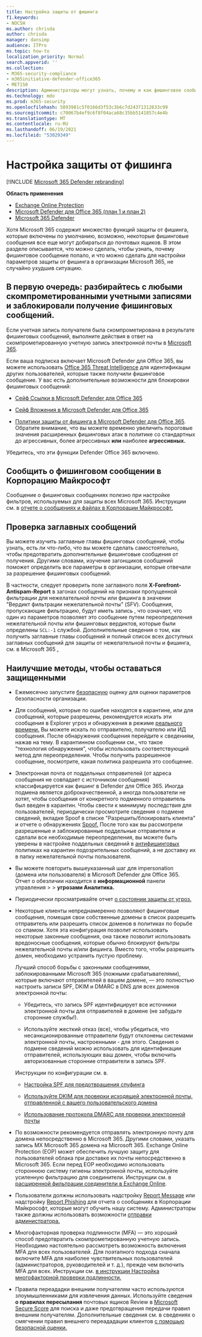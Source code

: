 ```yaml
---
title: Настройка защиты от фишинга
f1.keywords:
- NOCSH
ms.author: chrisda
author: chrisda
manager: dansimp
audience: ITPro
ms.topic: how-to
localization_priority: Normal
search.appverid: ''
ms.collection:
- M365-security-compliance
- m365initiative-defender-office365
- MET150
description: Администраторы могут узнать, почему и как фишинговое сообщение удалось пройти в Microsoft 365 и что нужно сделать, чтобы предотвратить больше фишинговых сообщений в будущем.
ms.technology: mdo
ms.prod: m365-security
ms.openlocfilehash: 5093981c5f0166d3f53c3b6c7d24371312633c99
ms.sourcegitcommit: c70067b4ef9c6f8f04aca68c35bb5141857c4e4b
ms.translationtype: MT
ms.contentlocale: ru-RU
ms.lasthandoff: 06/19/2021
ms.locfileid: "53029349"
---
```

# <a name="tune-anti-phishing-protection"></a>Настройка защиты от фишинга

[!INCLUDE [Microsoft 365 Defender rebranding](../includes/microsoft-defender-for-office.md)]

**Область применения**
- [Exchange Online Protection](exchange-online-protection-overview.md)
- [Microsoft Defender для Office 365 (план 1 и план 2)](defender-for-office-365.md)
- [Microsoft 365 Defender](../defender/microsoft-365-defender.md)

Хотя Microsoft 365 содержит множество функций защиты от фишинга, которые включены по умолчанию, возможно, некоторые фишинговые сообщения все еще могут добираться до почтовых ящиков. В этом разделе описывается, что можно сделать, чтобы узнать, почему фишинговое сообщение попало, и что можно сделать для настройки параметров защиты от фишинга в организации Microsoft 365, не случайно ухудшив ситуацию.

## <a name="first-things-first-deal-with-any-compromised-accounts-and-make-sure-you-block-any-more-phishing-messages-from-getting-through"></a>В первую очередь: разбирайтесь с любыми скомпрометированными учетными записями и заблокировали получение фишинговых сообщений.

Если учетная запись получателя была скомпрометирована в результате фишинговых сообщений, выполните действия в ответ на скомпрометированную учетную запись электронной почты в [Microsoft 365](responding-to-a-compromised-email-account.md).

Если ваша подписка включает Microsoft Defender для Office 365, вы можете использовать [Office 365 Threat Intelligence](office-365-ti.md) для идентификации других пользователей, которые также получили фишинговое сообщение. У вас есть дополнительные возможности для блокировки фишинговых сообщений:

- [Сейф Ссылки в Microsoft Defender для Office 365](set-up-safe-links-policies.md)

- [Сейф Вложения в Microsoft Defender для Office 365](set-up-safe-attachments-policies.md)

- [Политики защиты от фишинга в Microsoft Defender для Office 365](configure-mdo-anti-phishing-policies.md). Обратите внимание, что вы  можете временно увеличить пороговые  значения расширенных фишинговых атак в политике со стандартных до агрессивных, более агрессивных **или** наиболее **агрессивных.**

Убедитесь, что эти функции Defender Office 365 включено.

## <a name="report-the-phishing-message-to-microsoft"></a>Сообщить о фишинговом сообщении в Корпорацию Майкрософт

Сообщение о фишинговых сообщениях полезно при настройке фильтров, используемых для защиты всех Microsoft 365. Инструкции см. в [отчете о сообщениях и файлах в Корпорации Майкрософт.](report-junk-email-messages-to-microsoft.md)

## <a name="inspect-the-message-headers"></a>Проверка заглавных сообщений

Вы можете изучить заглавные главы фишинговых сообщений, чтобы узнать, есть ли что-либо, что вы можете сделать самостоятельно, чтобы предотвратить дополнительные фишинговые сообщения от получения. Другими словами, изучение загонщиков сообщений поможет определить все параметры в организации, которые отвечали за разрешение фишинговых сообщений.

В частности, следует проверить поле заглавного поля **X-Forefront-Antispam-Report** в загонах сообщений на признаки пропущенной фильтрации для нежелательной почты или фишинга в значении "Вердикт фильтрации нежелательной почты" (SFV). Сообщения, пропускающие фильтрацию, будут иметь запись , что означает, что один из параметров позволяет это сообщение путем переопределения нежелательной почты или фишинговых вердиктов, которые были определены `SCL:-1` службой. Дополнительные сведения о том, как получить заглавные главы сообщений и полный список всех доступных заглавных сообщений для защиты от нежелательной почты и фишинга, см. в Microsoft 365 [.](anti-spam-message-headers.md)

## <a name="best-practices-to-stay-protected"></a>Наилучшие методы, чтобы оставаться защищенными

- Ежемесячно запустите [безопасную](../defender/microsoft-secure-score.md) оценку для оценки параметров безопасности организации.

- Для сообщений, которые по ошибке находятся в карантине, или для сообщений, которые разрешены, рекомендуется искать эти сообщения в Explorer угроз и обнаружения в режиме [реального времени.](threat-explorer.md) Вы можете искать по отправителю, получателю или ИД сообщения. После обнаружения сообщения перейдите к сведениям, нажав на тему. В карантинном сообщении см., что такое "технология обнаружения", чтобы использовать соответствующий метод для переопределения. Чтобы получить разрешенное сообщение, посмотрите, какая политика разрешила это сообщение.

- Электронная почта от поддельных отправителей (от адреса сообщения не совпадает с источником сообщения) классифицируется как фишинг в Defender для Office 365. Иногда подмена является доброкачественной, а иногда пользователи не хотят, чтобы сообщения от конкретного подменного отправитель был введен в карантин. Чтобы свести к минимуму последствия для пользователей, периодически просмотрите сведения [](tenant-allow-block-list.md)о подмене сведений, [](learn-about-spoof-intelligence.md)вкладке Spoof в списке "Разрешить/блокировать клиента" и отчете о обнаружениях [Spoof.](view-email-security-reports.md#spoof-detections-report)  После того как вы рассмотрели разрешенные и заблокированные поддельные отправители и сделали все необходимые переопределения, вы  можете быть уверены в настройке поддельных сведений в [антифишинговых](set-up-anti-phishing-policies.md#spoof-settings) политиках на карантин подозрительных сообщений, а не доставку их в папку нежелательной почты пользователя.

- Вы можете повторить вышеуказанный шаг для impersonation (домена или пользователя) в Microsoft Defender для Office 365. Отчет о обезличии находится в **информационной** панели управления \>  \> **угрозами Аналитика.**

- Периодически просматривайте отчет [о состоянии защиты от угроз.](view-reports-for-mdo.md#threat-protection-status-report)

- Некоторые клиенты непреднамеренно позволяют фишинговые сообщения, помещая свои собственные домены в список разрешить отправитель или разрешить список доменов в политиках по борьбе со спамом. Хотя эта конфигурация позволит использовать некоторые законные сообщения, она также позволит использовать вредоносные сообщения, которые обычно блокируют фильтры нежелательной почты и/или фишинга. Вместо того, чтобы разрешить домен, необходимо устранить пустую проблему.

  Лучший способ борьбы с законными сообщениями, заблокированными Microsoft 365 (ложными срабатывателями), которые включают отправителей в вашем домене, — это полностью настроить записи SPF, DKIM и DMARC в DNS для всех доменов электронной почты: 

  - Убедитесь, что запись  SPF идентифицирует все источники электронной почты для отправителей в домене (не забудьте сторонние службы!).

  - Используйте жесткий отказ (все), чтобы убедиться, что несанкционированные отправители будут отклонены системами электронной почты, настроенными \- для этого. Сведения о [](learn-about-spoof-intelligence.md) подмене сведений можно использовать для идентификации отправителей, использующих ваш домен, чтобы включить авторизованные сторонние отправители в запись SPF.

  Инструкции по конфигурации см. в.

  - [Настройка SPF для предотвращения спуфинга](set-up-spf-in-office-365-to-help-prevent-spoofing.md)

  - [Используйте DKIM для проверки исходящей электронной почты, отправленной с вашего пользовательского домена](use-dkim-to-validate-outbound-email.md)

  - [Использование протокола DMARC для проверки электронной почты](use-dmarc-to-validate-email.md)

- По возможности рекомендуется отправлять электронную почту для домена непосредственно в Microsoft 365. Другими словами, указать запись MX Microsoft 365 домена на Microsoft 365. Exchange Online Protection (EOP) может обеспечить лучшую защиту для пользователей облака при доставке их почты непосредственно в Microsoft 365. Если перед EOP необходимо использовать стороннюю систему гигиены электронной почты, используйте усиленную фильтрацию для соединители. Инструкции см. в [расширенной фильтрации соединители в Exchange Online](/Exchange/mail-flow-best-practices/use-connectors-to-configure-mail-flow/enhanced-filtering-for-connectors).

- Пользователи должны использовать надстройку [Report Message](enable-the-report-message-add-in.md) или надстройку [Report Phishing](enable-the-report-phish-add-in.md) для отчета о сообщениях в Корпорации Майкрософт, которые могут обучить нашу систему. Администраторы также должны использовать возможности [отправки администратора.](admin-submission.md)

- Многофакторная проверка подлинности (MFA) — это хороший способ предотвратить скомпрометированную учетную запись. Необходимо настоятельно рассмотреть возможность включения MFA для всех пользователей. Для поэтапного подхода сначала включите MFA для наиболее чувствительных пользователей (администраторов, руководителей и т. д.), прежде чем включить MFA для всех. Инструкции см. [в инструкции Настройка многофакторной проверки подлинности.](../../admin/security-and-compliance/set-up-multi-factor-authentication.md)

- Правила переададки внешним получателям часто используются злоумышленниками для извлечения данных. Используйте сведения **о правилах пересылания** почтовых ящиков Review в [Microsoft Secure Score](../defender/microsoft-secure-score.md) для поиска и даже предотвращения передачи правил внешним получателям. Дополнительные сведения см. в сведениях о смягчении правил внешнего переададации клиентов [с помощью безопасной оценки.](/archive/blogs/office365security/mitigating-client-external-forwarding-rules-with-secure-score)
